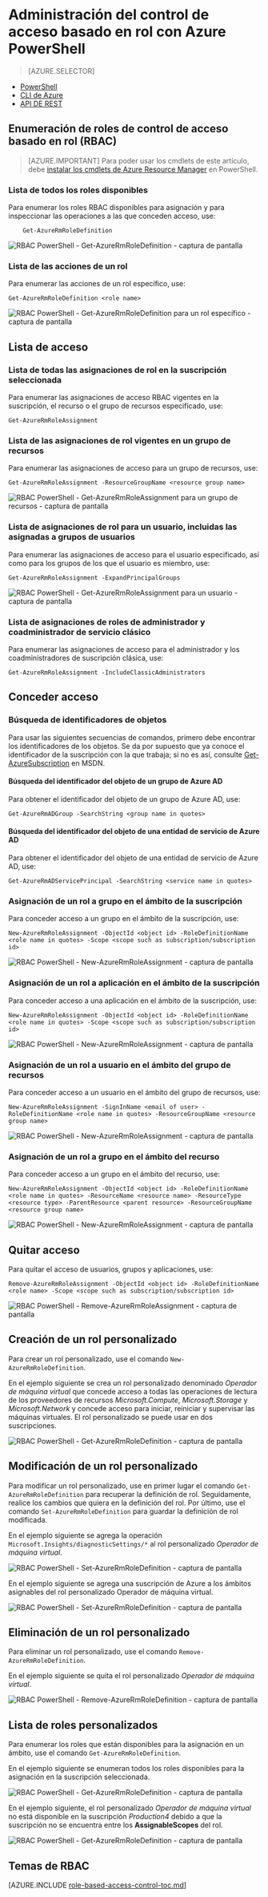 <properties
	pageTitle="Administración del control de acceso basado en rol (RBAC) con Azure PowerShell | Microsoft Azure"
	description="Cómo administrar RBAC con Azure PowerShell, incluida la enumeración y asignación de roles y la eliminación de asignaciones de roles."
	services="active-directory"
	documentationCenter=""
	authors="kgremban"
	manager="stevenpo"
	editor=""/>

<tags
	ms.service="active-directory"
	ms.devlang="na"
	ms.topic="article"
	ms.tgt_pltfrm="na"
	ms.workload="identity"
	ms.date="02/29/2016"
	ms.author="kgremban"/>

# Administración del control de acceso basado en rol con Azure PowerShell

> [AZURE.SELECTOR]
- [PowerShell](role-based-access-control-manage-access-powershell.md)
- [CLI de Azure](role-based-access-control-manage-access-azure-cli.md)
- [API DE REST](role-based-access-control-manage-access-rest.md)


## Enumeración de roles de control de acceso basado en rol (RBAC)

>[AZURE.IMPORTANT] Para poder usar los cmdlets de este artículo, debe [instalar los cmdlets de Azure Resource Manager](https://msdn.microsoft.com/library/mt125356.aspx) en PowerShell.

### Lista de todos los roles disponibles
Para enumerar los roles RBAC disponibles para asignación y para inspeccionar las operaciones a las que conceden acceso, use:

		Get-AzureRmRoleDefinition

![RBAC PowerShell - Get-AzureRmRoleDefinition - captura de pantalla](./media/role-based-access-control-manage-access-powershell/1-get-azure-rm-role-definition1.png)

### Lista de las acciones de un rol
Para enumerar las acciones de un rol específico, use:

    Get-AzureRmRoleDefinition <role name>

![RBAC PowerShell - Get-AzureRmRoleDefinition para un rol específico - captura de pantalla](./media/role-based-access-control-manage-access-powershell/1-get-azure-rm-role-definition2.png)

## Lista de acceso
### Lista de todas las asignaciones de rol en la suscripción seleccionada
Para enumerar las asignaciones de acceso RBAC vigentes en la suscripción, el recurso o el grupo de recursos especificado, use:

    Get-AzureRmRoleAssignment

###	Lista de las asignaciones de rol vigentes en un grupo de recursos
Para enumerar las asignaciones de acceso para un grupo de recursos, use:

    Get-AzureRmRoleAssignment -ResourceGroupName <resource group name>

![RBAC PowerShell - Get-AzureRmRoleAssignment para un grupo de recursos - captura de pantalla](./media/role-based-access-control-manage-access-powershell/4-get-azure-rm-role-assignment1.png)

### Lista de asignaciones de rol para un usuario, incluidas las asignadas a grupos de usuarios
Para enumerar las asignaciones de acceso para el usuario especificado, así como para los grupos de los que el usuario es miembro, use:

    Get-AzureRmRoleAssignment -ExpandPrincipalGroups

![RBAC PowerShell - Get-AzureRmRoleAssignment para un usuario - captura de pantalla](./media/role-based-access-control-manage-access-powershell/4-get-azure-rm-role-assignment2.png)

### Lista de asignaciones de roles de administrador y coadministrador de servicio clásico
Para enumerar las asignaciones de acceso para el administrador y los coadministradores de suscripción clásica, use:

    Get-AzureRmRoleAssignment -IncludeClassicAdministrators

## Conceder acceso
### Búsqueda de identificadores de objetos
Para usar las siguientes secuencias de comandos, primero debe encontrar los identificadores de los objetos. Se da por supuesto que ya conoce el identificador de la suscripción con la que trabaja; si no es así, consulte [Get-AzureSubscription](https://msdn.microsoft.com/library/dn495302.aspx) en MSDN.

#### Búsqueda del identificador del objeto de un grupo de Azure AD
Para obtener el identificador del objeto de un grupo de Azure AD, use:

    Get-AzureRmADGroup -SearchString <group name in quotes>

#### Búsqueda del identificador del objeto de una entidad de servicio de Azure AD
Para obtener el identificador del objeto de una entidad de servicio de Azure AD, use:

    Get-AzureRmADServicePrincipal -SearchString <service name in quotes>

### Asignación de un rol a grupo en el ámbito de la suscripción
Para conceder acceso a un grupo en el ámbito de la suscripción, use:

    New-AzureRmRoleAssignment -ObjectId <object id> -RoleDefinitionName <role name in quotes> -Scope <scope such as subscription/subscription id>

![RBAC PowerShell - New-AzureRmRoleAssignment - captura de pantalla](./media/role-based-access-control-manage-access-powershell/2-new-azure-rm-role-assignment1.png)

### Asignación de un rol a aplicación en el ámbito de la suscripción
Para conceder acceso a una aplicación en el ámbito de la suscripción, use:

    New-AzureRmRoleAssignment -ObjectId <object id> -RoleDefinitionName <role name in quotes> -Scope <scope such as subscription/subscription id>

![RBAC PowerShell - New-AzureRmRoleAssignment - captura de pantalla](./media/role-based-access-control-manage-access-powershell/2-new-azure-rm-role-assignment2.png)

### Asignación de un rol a usuario en el ámbito del grupo de recursos
Para conceder acceso a un usuario en el ámbito del grupo de recursos, use:

    New-AzureRmRoleAssignment -SignInName <email of user> -RoleDefinitionName <role name in quotes> -ResourceGroupName <resource group name>

![RBAC PowerShell - New-AzureRmRoleAssignment - captura de pantalla](./media/role-based-access-control-manage-access-powershell/2-new-azure-rm-role-assignment3.png)

### Asignación de un rol a grupo en el ámbito del recurso
Para conceder acceso a un grupo en el ámbito del recurso, use:

    New-AzureRmRoleAssignment -ObjectId <object id> -RoleDefinitionName <role name in quotes> -ResourceName <resource name> -ResourceType <resource type> -ParentResource <parent resource> -ResourceGroupName <resource group name>

![RBAC PowerShell - New-AzureRmRoleAssignment - captura de pantalla](./media/role-based-access-control-manage-access-powershell/2-new-azure-rm-role-assignment4.png)

## Quitar acceso
Para quitar el acceso de usuarios, grupos y aplicaciones, use:

    Remove-AzureRmRoleAssignment -ObjectId <object id> -RoleDefinitionName <role name> -Scope <scope such as subscription/subscription id>

![RBAC PowerShell - Remove-AzureRmRoleAssignment - captura de pantalla](./media/role-based-access-control-manage-access-powershell/3-remove-azure-rm-role-assignment.png)

## Creación de un rol personalizado
Para crear un rol personalizado, use el comando `New-AzureRmRoleDefinition`.

En el ejemplo siguiente se crea un rol personalizado denominado *Operador de máquina virtual* que concede acceso a todas las operaciones de lectura de los proveedores de recursos *Microsoft.Compute*, *Microsoft.Storage* y *Microsoft.Network* y concede acceso para iniciar, reiniciar y supervisar las máquinas virtuales. El rol personalizado se puede usar en dos suscripciones.

![RBAC PowerShell - Get-AzureRmRoleDefinition - captura de pantalla](./media/role-based-access-control-manage-access-powershell/2-new-azurermroledefinition.png)

## Modificación de un rol personalizado
Para modificar un rol personalizado, use en primer lugar el comando `Get-AzureRmRoleDefinition` para recuperar la definición de rol. Seguidamente, realice los cambios que quiera en la definición del rol. Por último, use el comando `Set-AzureRmRoleDefinition` para guardar la definición de rol modificada.

En el ejemplo siguiente se agrega la operación `Microsoft.Insights/diagnosticSettings/*` al rol personalizado *Operador de máquina virtual*.

![RBAC PowerShell - Set-AzureRmRoleDefinition - captura de pantalla](./media/role-based-access-control-manage-access-powershell/3-set-azurermroledefinition-1.png)

En el ejemplo siguiente se agrega una suscripción de Azure a los ámbitos asignables del rol personalizado Operador de máquina virtual.

![RBAC PowerShell - Set-AzureRmRoleDefinition - captura de pantalla](./media/role-based-access-control-manage-access-powershell/3-set-azurermroledefinition-2.png)

## Eliminación de un rol personalizado

Para eliminar un rol personalizado, use el comando `Remove-AzureRmRoleDefinition`.

En el ejemplo siguiente se quita el rol personalizado *Operador de máquina virtual*.

![RBAC PowerShell - Remove-AzureRmRoleDefinition - captura de pantalla](./media/role-based-access-control-manage-access-powershell/4-remove-azurermroledefinition.png)

## Lista de roles personalizados
Para enumerar los roles que están disponibles para la asignación en un ámbito, use el comando `Get-AzureRmRoleDefinition`.

En el ejemplo siguiente se enumeran todos los roles disponibles para la asignación en la suscripción seleccionada.

![RBAC PowerShell - Get-AzureRmRoleDefinition - captura de pantalla](./media/role-based-access-control-manage-access-powershell/5-get-azurermroledefinition-1.png)

En el ejemplo siguiente, el rol personalizado *Operador de máquina virtual* no está disponible en la suscripción *Production4* debido a que la suscripción no se encuentra entre los **AssignableScopes** del rol.

![RBAC PowerShell - Get-AzureRmRoleDefinition - captura de pantalla](./media/role-based-access-control-manage-access-powershell/5-get-azurermroledefinition2.png)

## Temas de RBAC
[AZURE.INCLUDE [role-based-access-control-toc.md](../../includes/role-based-access-control-toc.md)]

<!---HONumber=AcomDC_0302_2016-->